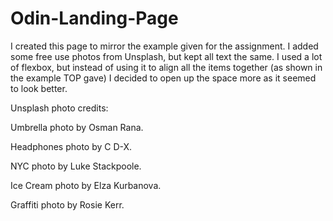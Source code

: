 # Odin-Landing-Page

I created this page to mirror the example given for the assignment.  I added some free use photos from Unsplash, but kept all text the same. I used a lot of flexbox, but instead of using it to align all the items together (as shown in the example TOP gave) I decided to open up the space more as it seemed to look better.  

Unsplash photo credits: 

Umbrella photo by Osman Rana.

Headphones photo by C D-X.

NYC photo by Luke Stackpoole.

Ice Cream photo by Elza Kurbanova.

Graffiti photo by Rosie Kerr.

